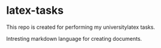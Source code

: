 # latex-tasks
This repo is created for performing my universitylatex tasks.

Intresting markdown language for creating documents.
